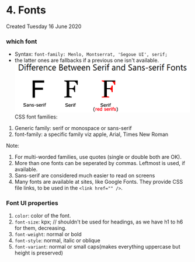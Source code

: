 # 4. Fonts
Created Tuesday 16 June 2020

### which font
- Syntax: `font-family: Menlo, Montserrat, 'Segoue UI', serif;`
- the latter ones are fallbacks if a previous one isn't available.
![](../../../../assets/4_Fonts-image-1-2b91d6c1.png)
CSS font families:
1. Generic family: serif or monospace or sans-serif
2. font-family: a specific family viz apple, Arial, Times New Roman

Note:
1. For multi-worded families, use quotes (single or double both are OK).
2. More than one fonts can be seperated by commas. Leftmost is used, if available.
3. Sans-serif are considered much easier to read on screens
4. Many fonts are available at sites, like Google Fonts. They provide CSS file links, to be used in the `<link href="" />`.


### Font UI properties
1. `color`: color of the font.
2. `font-size`: kpx; // shouldn't be used for headings, as we have h1 to h6 for them, decreasing.
3. `font-weight`: normal or bold
4. `font-style`: normal, italic or oblique
5. `font-variant`: normal or small caps(makes everything uppercase but height is preserved)